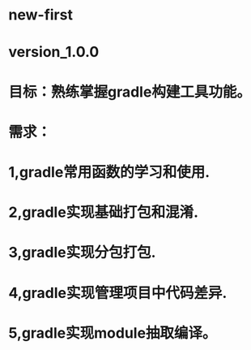 # new-first
# version_1.0.0
# 目标：熟练掌握gradle构建工具功能。
# 需求：
# 1,gradle常用函数的学习和使用.
# 2,gradle实现基础打包和混淆.
# 3,gradle实现分包打包.
# 4,gradle实现管理项目中代码差异.
# 5,gradle实现module抽取编译。
